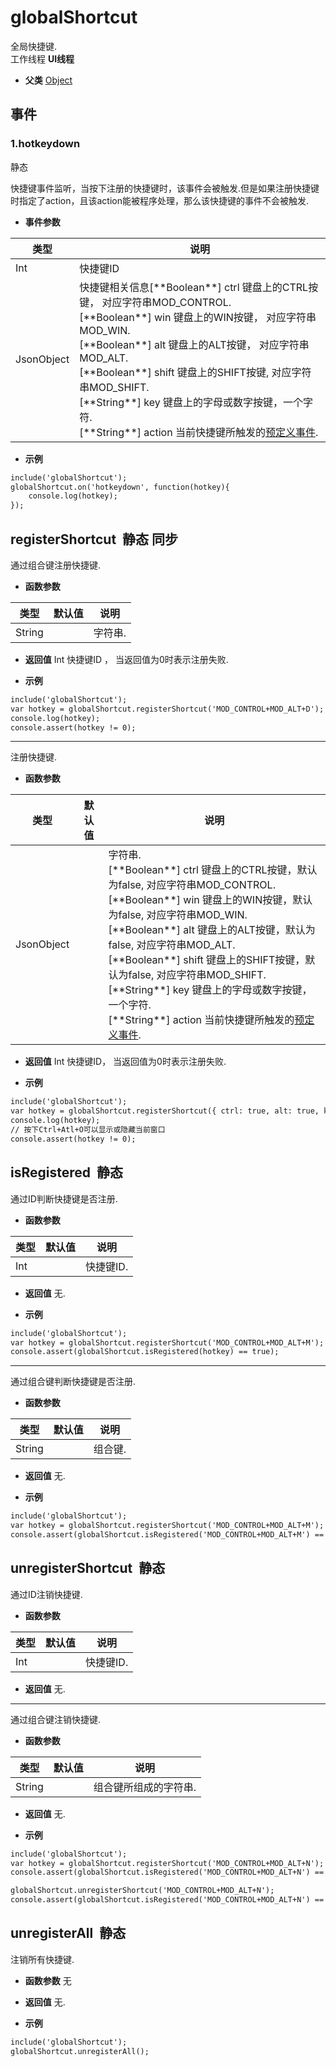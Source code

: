 # globalShortcut

  全局快捷键.<br>工作线程 **UI线程**
  
* **父类** 
<a href="#api/apiObject">Object</a>&nbsp;

## 事件
### **1.hotkeydown** <span class="label label-static">静态</span>

  快捷键事件监听，当按下注册的快捷键时，该事件会被触发.但是如果注册快捷键时指定了action，且该action能被程序处理，那么该快捷键的事件不会被触发.

* **事件参数**

<table class="table table-hover table-bordered ">
	<thead>
		<tr>
			<th class="col-xs-1">类型</th>
			<th>说明</th>
		</tr>
	</thead>
	<tbody>
		<tr>
	<td>Int </td>
	<td>快捷键ID</td>
</tr><tr>
	<td>JsonObject </td>
	<td>快捷键相关信息[**Boolean**] ctrl		键盘上的CTRL按键， 对应字符串MOD_CONTROL.<br>[**Boolean**] win		键盘上的WIN按键， 对应字符串MOD_WIN.<br>[**Boolean**] alt		键盘上的ALT按键， 对应字符串MOD_ALT.<br>[**Boolean**] shift		键盘上的SHIFT按键, 对应字符串MOD_SHIFT.<br>[**String**]  key		键盘上的字母或数字按键，一个字符.<br>[**String**]  action	当前快捷键所触发的<a href="#settings/settingsActionPreprocessor">预定义事件</a>.<br></td>
</tr>
	</tbody>
</table>

* **示例**

```html
include('globalShortcut');
globalShortcut.on('hotkeydown', function(hotkey){
    console.log(hotkey);
});

```
## registerShortcut &nbsp;<span class="label label-static">静态</span> <span class="label label-sync">同步</span> 

  通过组合键注册快捷键.
  
* **函数参数**

<table class="table table-hover table-bordered ">
	<thead>
		<tr>
			<th class="col-xs-1">类型</th>
			<th class="col-xs-1">默认值</th>
			<th>说明</th>
		</tr>
	</thead>
	<tbody>
		<tr>
	<td>String </td>
	<td></td>
	<td>字符串.</td>
</tr>
	</tbody>
</table>

* **返回值**
  Int 快捷键ID ， 当返回值为0时表示注册失败. 

* **示例**

```html
include('globalShortcut');
var hotkey = globalShortcut.registerShortcut('MOD_CONTROL+MOD_ALT+D');
console.log(hotkey);
console.assert(hotkey != 0);


```
*****
  注册快捷键.
  
* **函数参数**

<table class="table table-hover table-bordered ">
	<thead>
		<tr>
			<th class="col-xs-1">类型</th>
			<th class="col-xs-1">默认值</th>
			<th>说明</th>
		</tr>
	</thead>
	<tbody>
		<tr>
	<td>JsonObject </td>
	<td></td>
	<td>字符串.<br>[**Boolean**] ctrl		键盘上的CTRL按键，默认为false, 对应字符串MOD_CONTROL.<br>[**Boolean**] win		键盘上的WIN按键，默认为false, 对应字符串MOD_WIN.<br>[**Boolean**] alt		键盘上的ALT按键，默认为false, 对应字符串MOD_ALT.<br>[**Boolean**] shift		键盘上的SHIFT按键，默认为false, 对应字符串MOD_SHIFT.<br>[**String**]  key		键盘上的字母或数字按键，一个字符.<br>[**String**]  action	当前快捷键所触发的<a href="#settings/settingsActionPreprocessor">预定义事件</a>.<br></td>
</tr>
	</tbody>
</table>

* **返回值**
  Int 快捷键ID， 当返回值为0时表示注册失败. 

* **示例**

```html
include('globalShortcut');
var hotkey = globalShortcut.registerShortcut({ ctrl: true, alt: true, key: 'O', action: 'toggleVisible' });
console.log(hotkey);
// 按下Ctrl+Atl+O可以显示或隐藏当前窗口
console.assert(hotkey != 0);


```


<div class="adoc" id="div_registerShortcut"></div>


## isRegistered &nbsp;<span class="label label-static">静态</span> 

  通过ID判断快捷键是否注册.
  
* **函数参数**

<table class="table table-hover table-bordered ">
	<thead>
		<tr>
			<th class="col-xs-1">类型</th>
			<th class="col-xs-1">默认值</th>
			<th>说明</th>
		</tr>
	</thead>
	<tbody>
		<tr>
	<td>Int </td>
	<td></td>
	<td>快捷键ID.</td>
</tr>
	</tbody>
</table>

* **返回值**
   无. 

* **示例**

```html
include('globalShortcut');
var hotkey = globalShortcut.registerShortcut('MOD_CONTROL+MOD_ALT+M');
console.assert(globalShortcut.isRegistered(hotkey) == true);


```
*****
  通过组合键判断快捷键是否注册.
  
* **函数参数**

<table class="table table-hover table-bordered ">
	<thead>
		<tr>
			<th class="col-xs-1">类型</th>
			<th class="col-xs-1">默认值</th>
			<th>说明</th>
		</tr>
	</thead>
	<tbody>
		<tr>
	<td>String </td>
	<td></td>
	<td>组合键.</td>
</tr>
	</tbody>
</table>

* **返回值**
   无. 

* **示例**

```html
include('globalShortcut');
var hotkey = globalShortcut.registerShortcut('MOD_CONTROL+MOD_ALT+M');
console.assert(globalShortcut.isRegistered('MOD_CONTROL+MOD_ALT+M') == true);

```


<div class="adoc" id="div_isRegistered"></div>


## unregisterShortcut &nbsp;<span class="label label-static">静态</span> 

  通过ID注销快捷键.
  
* **函数参数**

<table class="table table-hover table-bordered ">
	<thead>
		<tr>
			<th class="col-xs-1">类型</th>
			<th class="col-xs-1">默认值</th>
			<th>说明</th>
		</tr>
	</thead>
	<tbody>
		<tr>
	<td>Int </td>
	<td></td>
	<td>快捷键ID.</td>
</tr>
	</tbody>
</table>

* **返回值**
   无. 

*****
  通过组合键注销快捷键.
  
* **函数参数**

<table class="table table-hover table-bordered ">
	<thead>
		<tr>
			<th class="col-xs-1">类型</th>
			<th class="col-xs-1">默认值</th>
			<th>说明</th>
		</tr>
	</thead>
	<tbody>
		<tr>
	<td>String </td>
	<td></td>
	<td>组合键所组成的字符串.</td>
</tr>
	</tbody>
</table>

* **返回值**
   无. 

* **示例**

```html
include('globalShortcut');
var hotkey = globalShortcut.registerShortcut('MOD_CONTROL+MOD_ALT+N');
console.assert(globalShortcut.isRegistered('MOD_CONTROL+MOD_ALT+N') == true);

globalShortcut.unregisterShortcut('MOD_CONTROL+MOD_ALT+N');
console.assert(globalShortcut.isRegistered('MOD_CONTROL+MOD_ALT+N') == false);


```


<div class="adoc" id="div_unregisterShortcut"></div>


## unregisterAll &nbsp;<span class="label label-static">静态</span> 

  注销所有快捷键.
  
* **函数参数**  无

* **返回值**
   无. 

* **示例**

```html
include('globalShortcut');
globalShortcut.unregisterAll();

```
